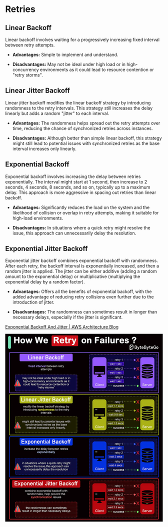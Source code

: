 # Retries

## Linear Backoff

Linear backoff involves waiting for a progressively increasing fixed interval between retry attempts. 

- **Advantages:** Simple to implement and understand. 

- **Disadvantages:** May not be ideal under high load or in high-concurrency environments as it could lead to resource contention or "retry storms".

## Linear Jitter Backoff

Linear jitter backoff modifies the linear backoff strategy by introducing randomness to the retry intervals. This strategy still increases the delay linearly but adds a random "jitter" to each interval. 

- **Advantages:** The randomness helps spread out the retry attempts over time, reducing the chance of synchronized retries across instances.

- **Disadvantages:** Although better than simple linear backoff, this strategy might still lead to potential issues with synchronized retries as the base interval increases only linearly.

## Exponential Backoff

Exponential backoff involves increasing the delay between retries exponentially. The interval might start at 1 second, then increase to 2 seconds, 4 seconds, 8 seconds, and so on, typically up to a maximum delay. This approach is more aggressive in spacing out retries than linear backoff.

- **Advantages:** Significantly reduces the load on the system and the likelihood of collision or overlap in retry attempts, making it suitable for high-load environments.

- **Disadvantages:** In situations where a quick retry might resolve the issue, this approach can unnecessarily delay the resolution.

## Exponential Jitter Backoff

Exponential jitter backoff combines exponential backoff with randomness. After each retry, the backoff interval is exponentially increased, and then a random jitter is applied. The jitter can be either additive (adding a random amount to the exponential delay) or multiplicative (multiplying the exponential delay by a random factor). 

- **Advantages:** Offers all the benefits of exponential backoff, with the added advantage of reducing retry collisions even further due to the introduction of jitter.

- **Disadvantages:** The randomness can sometimes result in longer than necessary delays, especially if the jitter is significant.

[Exponential Backoff And Jitter | AWS Architecture Blog](https://aws.amazon.com/blogs/architecture/exponential-backoff-and-jitter/)

![How we retry on failures](../../media/Pasted%20image%2020240529204631.png)
